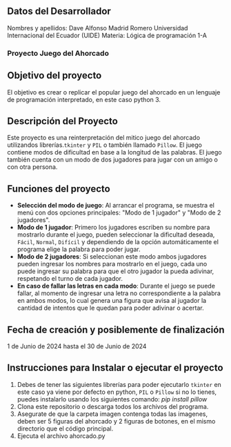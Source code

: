 ## Datos del Desarrollador
Nombres y apellidos: Dave Alfonso Madrid Romero
Universidad Internacional del Ecuador (UIDE)
Materia: Lógica de programación 1-A

### Proyecto Juego del Ahorcado

## Objetivo del proyecto
El objetivo es crear o replicar el popular juego del ahorcado en un lenguaje de programación interpretado, en este caso python 3.

## Descripción del Proyecto
Este proyecto es una reinterpretación del mitico juego del ahorcado utilizandos librerías.`tkinter` y `PIL` o también llamado `Pillow`. 
El juego contiene modos de dificultad en base a la longitud de las palabras.
El juego también cuenta con un modo de dos jugadores para jugar con un amigo o con otra persona.

## Funciones del proyecto

- **Selección del modo de juego**: Al arrancar el programa, se muestra el menú con dos opciones principales: "Modo de 1 jugador" y "Modo de 2 jugadores". 
- **Modo de 1 jugador**: Primero los jugadores escriben su nombre para mostrarlo durante el juego, pueden seleccionar la dificultad deseada, `Fácil`, `Normal`, `Difícil` y dependiendo de la opción automáticamente el programa elige la palabra para poder jugar.
- **Modo de 2 jugadores**: Si seleccionan este modo ambos jugadores pueden ingresar los nombres para mostrarlo en el juego, cada uno puede ingresar su palabra para que el otro jugador la pueda adivinar, respetando el turno de cada jugador.
- **En caso de fallar las letras en cada modo**: Durante el juego se puede fallar, al momento de ingresar una letra no correspondiente a la palabra en ambos modos, lo cual genera una figura que avisa al jugador la cantidad de intentos que le quedan para poder adivinar o acertar.

## Fecha de creación y posiblemente de finalización
1 de Junio de 2024 hasta el 30 de Junio de 2024

## Instrucciones para Instalar o ejecutar el proyecto
1. Debes de tener las siguientes librerías para poder ejecutarlo `tkinter` en este caso ya viene por defecto en python, `PIL` o `Pillow` si no lo tienes, puedes instalarlo usando los siguientes comando:
_pip install pillow_
2. Clona este repositorio o descarga todos los archivos del programa.
3. Asegurate de que la carpeta imagen contenga todas las imagenes, deben ser 5 figuras del ahorcado y 2 figuras de botones, en el mismo directorio que el código principal.
4. Ejecuta el archivo ahorcado.py
